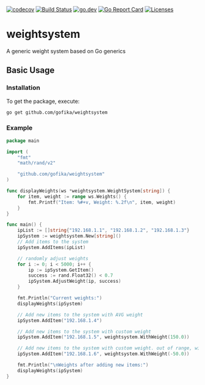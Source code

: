 [![codecov](https://codecov.io/gh/gofika/weightsystem/branch/main/graph/badge.svg)](https://codecov.io/gh/gofika/weightsystem)
[![Build Status](https://github.com/gofika/weightsystem/workflows/build/badge.svg)](https://github.com/gofika/weightsystem)
[![go.dev](https://img.shields.io/badge/go.dev-reference-007d9c?logo=go&logoColor=white)](https://pkg.go.dev/github.com/gofika/weightsystem)
[![Go Report Card](https://goreportcard.com/badge/github.com/gofika/weightsystem)](https://goreportcard.com/report/github.com/gofika/weightsystem)
[![Licenses](https://img.shields.io/github/license/gofika/weightsystem)](LICENSE)

# weightsystem

A generic weight system based on Go generics


## Basic Usage

### Installation

To get the package, execute:

```bash
go get github.com/gofika/weightsystem
```

### Example

```go
package main

import (
	"fmt"
	"math/rand/v2"

	"github.com/gofika/weightsystem"
)

func displayWeights(ws *weightsystem.WeightSystem[string]) {
	for item, weight := range ws.Weights() {
		fmt.Printf("Item: %#+v, Weight: %.2f\n", item, weight)
	}
}

func main() {
	ipList := []string{"192.168.1.1", "192.168.1.2", "192.168.1.3"}
	ipSystem := weightsystem.New[string]()
	// Add items to the system
	ipSystem.AddItems(ipList)

	// randomly adjust weights
	for i := 0; i < 5000; i++ {
		ip := ipSystem.GetItem()
		success := rand.Float32() < 0.7
		ipSystem.AdjustWeight(ip, success)
	}

	fmt.Println("Current weights:")
	displayWeights(ipSystem)

	// Add new items to the system with AVG weight
	ipSystem.AddItem("192.168.1.4")

	// Add new items to the system with custom weight
	ipSystem.AddItem("192.168.1.5", weightsystem.WithWeight(150.0))

	// Add new items to the system with custom weight. out of range, will set to minimum weight
	ipSystem.AddItem("192.168.1.6", weightsystem.WithWeight(-50.0))

	fmt.Println("\nWeights after adding new items:")
	displayWeights(ipSystem)
}
```